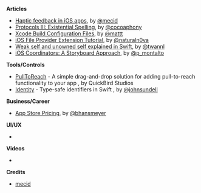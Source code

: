 
**Articles**

* [Haptic feedback in iOS apps](https://mecid.github.io/2019/05/09/haptic-feedback-in-ios-apps/), by [@mecid](https://twitter.com/mecid)
* [Protocols III: Existential Spelling](https://robnapier.net/existential-spelling), by [@cocoaphony](https://twitter.com/cocoaphony)
* [Xcode Build Configuration Files](https://nshipster.com/xcconfig/), by [@mattt](https://twitter.com/mattt)
* [iOS File Provider Extension Tutorial](https://www.raywenderlich.com/697468-ios-file-provider-extension-tutorial), by [@naturaln0va](https://twitter.com/naturaln0va)
* [Weak self and unowned self explained in Swift](https://www.avanderlee.com/swift/weak-self/), by [@twannl](https://www.twitter.com/twannl)
* [iOS Coordinators: A Storyboard Approach](https://thoughtbot.com/blog/ios-coordinators-a-storyboard-approach), by [@p_montalto](https://twitter.com/p_montalto)

**Tools/Controls**

* [PullToReach](https://github.com/quickbirdstudios/PullToReach) - A simple drag-and-drop solution for adding pull-to-reach functionality to your app , by QuickBird Studios 
* [Identity](https://github.com/JohnSundell/Identity) - Type-safe identifiers in Swift , by [@johnsundell](https://twitter.com/johnsundell)

**Business/Career**

* [App Store Pricing](https://beckyhansmeyer.com/2019/05/11/app-store-pricing/), by [@bhansmeyer](http://twitter.com/bhansmeyer)

**UI/UX**

* 

**Videos**

* 

**Credits**

* [mecid](https://github.com/mecid)
